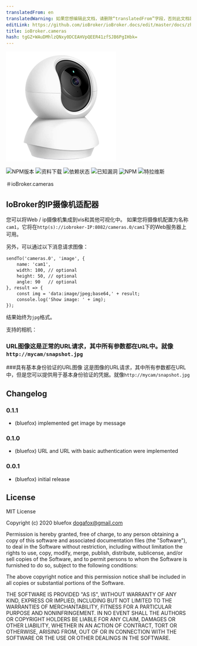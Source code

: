```yaml
---
translatedFrom: en
translatedWarning: 如果您想编辑此文档，请删除“translatedFrom”字段，否则此文档将再次自动翻译
editLink: https://github.com/ioBroker/ioBroker.docs/edit/master/docs/zh-cn/adapterref/iobroker.cameras/README.md
title: ioBroker.cameras
hash: tgGZ+WAuDMhlzQNxy0DCEAHVpQEER41zfSJB6PgIHbk=
---
```

![商标](../../../en/adapterref/iobroker.cameras/admin/cameras.png)

![NPM版本](http://img.shields.io/npm/v/iobroker.cameras.svg)
![资料下载](https://img.shields.io/npm/dm/iobroker.cameras.svg)
![依赖状态](https://img.shields.io/david/ioBroker/iobroker.cameras.svg)
![已知漏洞](https://snyk.io/test/github/ioBroker/ioBroker.cameras/badge.svg)
![NPM](https://nodei.co/npm/iobroker.cameras.png?downloads=true)
![特拉维斯](http://img.shields.io/travis/ioBroker/ioBroker.cameras/master.svg)

＃ioBroker.cameras
## IoBroker的IP摄像机适配器
您可以将Web / ip摄像机集成到vis和其他可视化中。
如果您将摄像机配置为名称`cam1`，它将在`http(s)://iobroker-IP:8082/cameras.0/cam1`下的Web服务器上可用。

另外，可以通过以下消息请求图像：

```
sendTo('cameras.0', 'image', {
    name: 'cam1',
    width: 100, // optional
    height: 50, // optional
    angle: 90   // optional
}, result => {
    const img = 'data:image/jpeg;base64,' + result;
    console.log('Show image: ' + img);
});
```

结果始终为`jpg`格式。

支持的相机：

### URL图像这是正常的URL请求，其中所有参数都在URL中。就像`http://mycam/snapshot.jpg`
###具有基本身份验证的URL图像
这是图像的URL请求，其中所有参数都在URL中，但是您可以提供用于基本身份验证的凭据。就像`http://mycam/snapshot.jpg`

## Changelog
### 0.1.1
* (bluefox) implemented get image by message

### 0.1.0
* (bluefox) URL and URL with basic authentication were implemented

### 0.0.1
* (bluefox) initial release

## License
MIT License

Copyright (c) 2020 bluefox <dogafox@gmail.com>

Permission is hereby granted, free of charge, to any person obtaining a copy
of this software and associated documentation files (the "Software"), to deal
in the Software without restriction, including without limitation the rights
to use, copy, modify, merge, publish, distribute, sublicense, and/or sell
copies of the Software, and to permit persons to whom the Software is
furnished to do so, subject to the following conditions:

The above copyright notice and this permission notice shall be included in all
copies or substantial portions of the Software.

THE SOFTWARE IS PROVIDED "AS IS", WITHOUT WARRANTY OF ANY KIND, EXPRESS OR
IMPLIED, INCLUDING BUT NOT LIMITED TO THE WARRANTIES OF MERCHANTABILITY,
FITNESS FOR A PARTICULAR PURPOSE AND NONINFRINGEMENT. IN NO EVENT SHALL THE
AUTHORS OR COPYRIGHT HOLDERS BE LIABLE FOR ANY CLAIM, DAMAGES OR OTHER
LIABILITY, WHETHER IN AN ACTION OF CONTRACT, TORT OR OTHERWISE, ARISING FROM,
OUT OF OR IN CONNECTION WITH THE SOFTWARE OR THE USE OR OTHER DEALINGS IN THE
SOFTWARE.